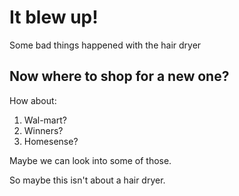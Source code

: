 <!-- 
.. title: Dude, Where's My Hair Dryer
.. slug: dude-wheres-my-hair-dryer
.. date: 2017-02-27 20:21:32 UTC-07:00
.. tags: 
.. category: 
.. link: 
.. description: 
.. type: text
.. author: Rita
-->

# It blew up!

Some bad things happened with the hair dryer

## Now where to shop for a new one?

How about:

1. Wal-mart?
2. Winners?
3. Homesense?

Maybe we can look into some of those.

So maybe this isn't about a hair dryer.
